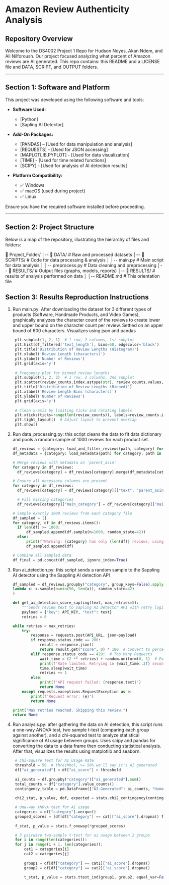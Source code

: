 # Amazon Review Authenticity Analysis

## Repository Overview
Welcome to the DS4002 Project 1 Repo for Hudson Noyes, Akan Ndem, and Ali Nilforoush. Our project focused analyzing what percent of Amazon reviews are AI generated. This repo contains: this README and a LICENSE file and DATA, SCRIPT, and OUTPUT folders.

---

## Section 1: Software and Platform  
This project was developed using the following software and tools:

- **Software Used:**  
  - [Python]
  - [Sapling AI Detector]   
  
- **Add-On Packages:**  
  - [PANDAS] – [Used for data manipulation and analysis]
  - [REQUESTS] - [Used for JSON accessing]
  - [MAPLOTLIB.PYPLOT] - [Used for data visualization]
  - [TIME] - [Used for time related functions]
  - [SCIPY] - [Used for analysis of AI detection results]
 
- **Platform Compatibility:**  
  - ✅ Windows  
  - ✅ macOS (used during project)  
  - ✅ Linux  

Ensure you have the required software installed before proceeding.

---

## Section 2: Project Structure  
Below is a map of the repository, illustrating the hierarchy of files and folders:

📂 Project_Folder/ │-- 📂 DATA/ # Raw and processed datasets │-- 📂 SCRIPTS/ # Code for data processing & analysis │ │-- main.py # Main script for data analysis │ │-- preprocess.py # Data cleaning and preprocessing │-- 📂 RESULTS/ # Output files (graphs, models, reports) │-- 📂 RESULTS/ # results of analysis performed on data │ │-- README.md # This orientation file

## Section 3: Results Reproduction Instructions
1. Run main.py: After downloading the dataset for 3 different types of products (Software, Handmade Products, and Video Games), graphically analyzes the character count of the reviews to create lower and upper bound on the character count per review. Settled on an upper bound of 600 characters. Visualizes using json and pandas
   ```python
    plt.subplot(1, 2, 1)  # 1 row, 2 columns, 1st subplot
    plt.hist(df_filtered['text_length'], bins=50, edgecolor='black')
    plt.title('Distribution of Review Lengths (Histogram)')
    plt.xlabel('Review Length (characters)')
    plt.ylabel('Number of Reviews')
    plt.grid(axis='y')
    
    # Frequency plot for binned review lengths
    plt.subplot(1, 2, 2)  # 1 row, 2 columns, 2nd subplot
    plt.scatter(review_counts.index.astype(str), review_counts.values, color='blue', alpha=0.6)
    plt.title('Distribution of Review Lengths (Binned)')
    plt.xlabel('Review Length Bins (characters)')
    plt.ylabel('Number of Reviews')
    plt.grid(axis='y')
    
    # Clean x-axis by limiting ticks and rotating labels
    plt.xticks(ticks=range(len(review_counts)), labels=review_counts.index.astype(str), rotation=45, ha='right')
    plt.tight_layout()  # Adjust layout to prevent overlap
    plt.show()
   ```
2. Run data_processing.py: this script cleans the data to fit data dictionary and pools a random sample of 1000 reviews for each product set.
      ```python
    df_reviews = {category: load_and_filter_reviews(path, category) for category, path in file_paths.items()}
    df_metadata = {category: load_metadata(path) for category, path in metadata_paths.items()}
    
    # Merge reviews with metadata on 'parent_asin'
    for category in df_reviews:
        df_reviews[category] = df_reviews[category].merge(df_metadata[category], on='parent_asin', how='left')
    
    # Ensure all necessary columns are present
    for category in df_reviews:
        df_reviews[category] = df_reviews[category][["text", "parent_asin", "rating", "verified_purchase", "helpful_vote", "main_category", "category"]]
    
        # Fill missing categories
        df_reviews[category]["main_category"] = df_reviews[category]["main_category"].fillna("Unknown")
    
    # Sample exactly 1000 reviews from each category file
    df_sampled = []
    for category, df in df_reviews.items():
        if len(df) >= 1000:
            df_sampled.append(df.sample(n=1000, random_state=42))
        else:
            print(f"Warning: {category} has only {len(df)} reviews, using all available.")
            df_sampled.append(df)
    
    # Combine all sampled data
    df_final = pd.concat(df_sampled, ignore_index=True)
   ```
3. Run ai_detection.py: this script sends a random sample to the Sappling AI detector using the Sappling AI detection API
    ```python
    df_sampled = df_reviews.groupby("category", group_keys=False).apply(
    lambda x: x.sample(n=min(50, len(x)), random_state=42)
    )
    
    def get_ai_detection_score_sapling(text, max_retries=5):
        """Sends review text to Sapling AI Detector API with retry logic for rate limits."""
        payload = {"key": API_KEY, "text": text}
        retries = 0

    while retries < max_retries:
        try:
            response = requests.post(API_URL, json=payload)
            if response.status_code == 200:
                result = response.json()
                return result.get("score", 0) * 100  # Convert to percentage
            elif response.status_code == 429:  # Too Many Requests
                wait_time = (2 ** retries) + random.uniform(0, 1)  # Exponential backoff with jitter
                print(f"Rate limited. Retrying in {wait_time:.2f} seconds...")
                time.sleep(wait_time)
                retries += 1
            else:
                print(f"API request failed: {response.text}")
                return None
        except requests.exceptions.RequestException as e:
            print(f"Request error: {e}")
            return None

    print("Max retries reached. Skipping this review.")
    return None
    ```
4. Run analysis.py: after gathering the data on AI detection, this script runs a one-way ANOVA test, two sample t-test (comparing each group against another), and a chi-squared test to analyze statistical significance of AI usage between groups. Uses scipy and pandas for converting the data to a data frame then conducting statistical analysis. After that, visualizes the results using matplotlib and seaborn.
   ```python
    # Chi-Square Test for AI Usage Rate
    threshold = 50  # threshhol, >= 50% we'll say it's AI generated
    df["ai_generated"] = df["ai_score"] > threshold
    
    ai_counts = df.groupby("category")["ai_generated"].sum()
    total_counts = df["category"].value_counts()
    contingency_table = pd.DataFrame({"AI-Generated": ai_counts, "Human-Written": total_counts - ai_counts})
    
    chi2_stat, p_value, dof, expected = stats.chi2_contingency(contingency_table)

    # One-way ANOVA test for AI usage
    categories = df["category"].unique()
    grouped_scores = [df[df["category"] == cat]["ai_score"].dropna() for cat in categories]
    
    f_stat, p_value = stats.f_oneway(*grouped_scores)

    # 3 pairwise two-sample t-test for ai usage between 2 groups
    for i in range(len(categories)):
    for j in range(i + 1, len(categories)):
        cat1 = categories[i]
        cat2 = categories[j]
        
        group1 = df[df["category"] == cat1]["ai_score"].dropna()
        group2 = df[df["category"] == cat2]["ai_score"].dropna()
        
        t_stat, p_value = stats.ttest_ind(group1, group2, equal_var=False)
    ```
